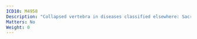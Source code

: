 ```yaml
---
ICD10: M4958
Description: "Collapsed vertebra in diseases classified elsewhere: Sacral and sacrococcygeal region"
Matters: No
Weight: 0
---
```

